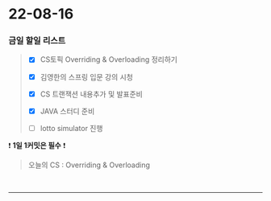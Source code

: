 # 22-08-16
### 금일 할일 리스트

> - [x] CS토픽 Overriding & Overloading 정리하기
>
> - [x] 김영한의 스프링 입문 강의 시청
>
> - [x] CS 트랜잭션 내용추가 및 발표준비
>
> - [x] JAVA 스터디 준비
> 
> -[ ] lotto simulator 진행
    <br/>

❗ **1일 1커밋은 필수** ❗
> 오늘의 CS :  Overriding & Overloading
>
<br/>

------------ 